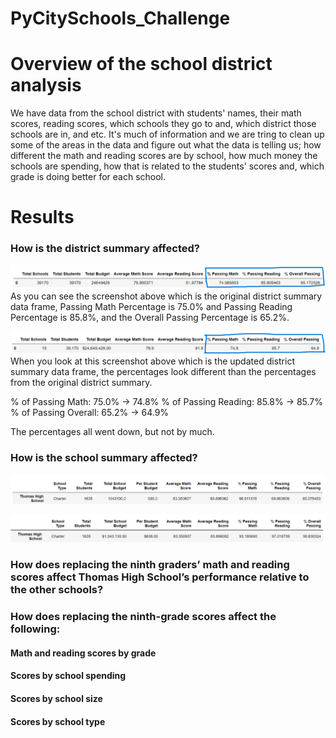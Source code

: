 # PyCitySchools_Challenge

# Overview of the school district analysis
We have data from the school district with students' names, their math scores, reading scores, which schools they go to and, which district those schools are in, and etc. 
It's much of information and we are tring to clean up some of the areas in the data and figure out what the data is telling us; 
how different the math and reading scores are by school, how much money the schools are spending, how that is related to the students' scores and, 
which grade is doing better for each school. 

# Results

### How is the district summary affected?

![district_summary_original](district_summary_df_original.png)
As you can see the screenshot above which is the original district summary data frame, Passing Math Percentage is 75.0% and Passing Reading Percentage is 85.8%, 
and the Overall Passing Percentage is 65.2%. 

![district_summary_df_changed](district_summary_df_changed.png)
When you look at this screenshot above which is the updated district summary data frame, the percentages look different than the percentages from the original district summary.

% of Passing Math: 75.0% -> 74.8%
% of Passing Reading: 85.8% -> 85.7%
% of Passing Overall: 65.2% -> 64.9%

The percentages all went down, but not by much. 


### How is the school summary affected?
![per_school_summary_df_original](per_school_summary_df_original.png)


![per_school_summary_df_changed](per_school_summary_df_changed.png)


### How does replacing the ninth graders’ math and reading scores affect Thomas High School’s performance relative to the other schools?


### How does replacing the ninth-grade scores affect the following:
#### Math and reading scores by grade

#### Scores by school spending

#### Scores by school size

#### Scores by school type
